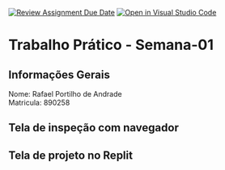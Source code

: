 [![Review Assignment Due Date](https://classroom.github.com/assets/deadline-readme-button-22041afd0340ce965d47ae6ef1cefeee28c7c493a6346c4f15d667ab976d596c.svg)](https://classroom.github.com/a/fWV9gbnp)
[![Open in Visual Studio Code](https://classroom.github.com/assets/open-in-vscode-2e0aaae1b6195c2367325f4f02e2d04e9abb55f0b24a779b69b11b9e10269abc.svg)](https://classroom.github.com/online_ide?assignment_repo_id=18427421&assignment_repo_type=AssignmentRepo)
# Trabalho Prático - Semana-01

## Informações Gerais
Nome: Rafael Portilho de Andrade    
Matricula: 890258

## Tela de inspeção com navegador


## Tela de projeto no Replit


